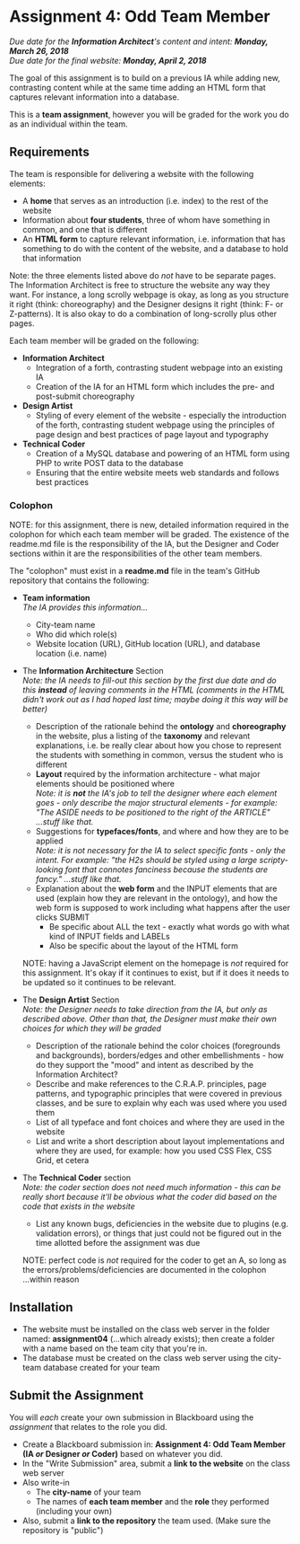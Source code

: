 # Assignment 4: Odd Team Member

*Due date for the **Information Architect**'s content and intent: **Monday, March 26, 2018***<br>*Due date for the final website: **Monday, April 2, 2018***

The goal of this assignment is to build on a previous IA while adding new, contrasting content while at the same time adding an HTML form that captures relevant information into a database.

This is a **team assignment**, however you will be graded for the work you do as an individual within the team.  

## Requirements

The team is responsible for delivering a website with the following elements:

- A **home** that serves as an introduction (i.e. index) to the rest of the website
- Information about **four students**, three of whom have something in common, and one that is different
- An **HTML form** to capture relevant information, i.e. information that has something to do with the content of the website, and a database to hold that information

Note: the three elements listed above do *not* have to be separate pages.  The Information Architect is free to structure the website any way they want.  For instance, a long scrolly webpage is okay, as long as you structure it right (think: choreography) and the Designer designs it right (think: F- or Z-patterns).  It is also okay to do a combination of long-scrolly plus other pages.

Each team member will be graded on the following:

- **Information Architect**
  - Integration of a forth, contrasting student webpage into an existing IA
  - Creation of the IA for an HTML form which includes the pre- and post-submit choreography
- **Design Artist**
  - Styling of every element of the website - especially the introduction of the forth, contrasting student webpage using the principles of page design and best practices of page layout and typography
- **Technical Coder** 
  - Creation of a MySQL database and powering of an HTML form using PHP to write POST data to the database
  - Ensuring that the entire website meets web standards and follows best practices

### Colophon

NOTE: for this assignment, there is new, detailed information required in the colophon for which each team member will be graded. The existence of the readme.md file is the responsibility of the IA, but the Designer and Coder sections within it are the responsibilities of the other team members.

The "colophon" must exist in a **readme.md** file in the team's GitHub repository that contains the following:

- **Team information**<br>*The IA provides this information...*
  - City-team name
  - Who did which role(s)
  - Website location (URL), GitHub location (URL), and database location (i.e. name)

- The **Information Architecture** Section<br>*Note: the IA needs to fill-out this section by the first due date and do this **instead** of leaving comments in the HTML (comments in the HTML didn't work out as I had hoped last time; maybe doing it this way will be better)*
  - Description of the rationale behind the **ontology** and **choreography** in the website, plus a listing of the **taxonomy** and relevant explanations, i.e. be really clear about how you chose to represent the students with something in common, versus the student who is different
  - **Layout** required by the information architecture - what major elements should be positioned where<br>*Note: it is **not** the IA's job to tell the designer where each element goes - only describe the major structural elements - for example: "The ASIDE needs to be positioned to the right of the ARTICLE" ...stuff like that.*
  - Suggestions for **typefaces/fonts**, and where and how they are to be applied<br>*Note: it is not necessary for the IA to select specific fonts - only the intent. For example: "the H2s should be styled using a large scripty-looking font that connotes fanciness because the students are fancy." ...stuff like that.*
  - Explanation about the **web form** and the INPUT elements that are used (explain how they are relevant in the ontology), and how the web form is supposed to work including what happens after the user clicks SUBMIT
    - Be specific about ALL the text - exactly what words go with what kind of INPUT fields and LABELs
    - Also be specific about the layout of the HTML form

  NOTE: having a JavaScript element on the homepage is *not* required for this assignment. It's okay if it continues to exist, but if it does it needs to be updated so it continues to be relevant.

- The **Design Artist** Section<br>*Note: the Designer needs to take direction from the IA, but only as described above.  Other than that, the Designer must make their own choices for which they will be graded*

  - Description of the rationale behind the color choices (foregrounds and backgrounds), borders/edges and other embellishments - how do they support the "mood" and intent as described by the Information Architect?
  - Describe and make references to the C.R.A.P. principles, page patterns, and typographic principles that were covered in previous classes, and be sure to explain why each was used where you used them
  - List of all typeface and font choices and where they are used in the website
  - List and write a short description about layout implementations and where they are used, for example: how you used CSS Flex, CSS Grid, et cetera

- The **Technical Coder** section<br>*Note: the coder section does not need much information - this can be really short because it'll be obvious what the coder did based on the code that exists in the website*

  - List any known bugs, deficiencies in the website due to plugins (e.g. validation errors), or things that just could not be figured out in the time allotted before the assignment was due

  NOTE: perfect code is *not* required for the coder to get an A, so long as the errors/problems/deficiencies are documented in the colophon ...within reason

## Installation

- The website must be installed on the class web server in the folder named: **assignment04** (…which already exists); then create a folder with a name based on the team city that you're in.  
- The database must be created on the class web server using the city-team database created for your team

## Submit the Assignment

You will *each* create your own submission in Blackboard using the *assignment* that relates to the role you did.

- Create a Blackboard submission in: **Assignment 4: Odd Team Member (IA *or* Designer *or* Coder)** based on whatever you did.
- In the "Write Submission" area, submit a **link to the website** on the class web server
- Also write-in 
  - The **city-name** of your team
  - The names of **each team member** and the **role** they performed (including your own)
- Also, submit a **link to the repository** the team used.  (Make sure the repository is "public")
